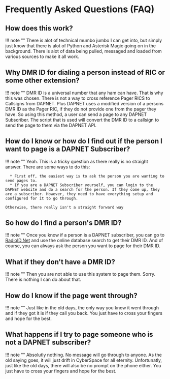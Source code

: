 # Frequently Asked Questions (FAQ)

## How does this work?

!!! note ""
    There is alot of technical mumbo jumbo I can get into, but simply just know that there is alot of Python and Asterisk Magic going on in the background. There is alot of data being pulled, messaged and loaded from various sources to make it all work.

## Why DMR ID for dialing a person instead of RIC or some other extension?

!!! note ""
    DMR ID is a universal number that any ham can have. That is why this was chosen. There is not a way to cross reference Pager RICS to Callsigns from DAPNET. Plus DAPNET uses a modified version of a persons DMR ID as the Pager RIC, if they do not provide one from the pager they have. So using this method, a user can send a page to any DAPNET Subscriber. The script that is used will convert the DMR ID to a callsign to send the page to them via the DAPNET API.

## How do I know or how do I find out if the person I want to page is a DAPNET Subscriber?

!!! note ""
    Yeah. This is a tricky question as there really is no straight answer. There are some ways to do this:

      * First off, the easiest way is to ask the person you are wanting to send pages to.
      * If you are a DAPNET Subscriber yourself, you can login to the DAPNET website and do a search for the person. If they come up, they are a subscriber. However, they need to have everything setup and configured for it to go through.

    Otherwise, there really isn't a straight forward way

## So how do I find a person's DMR ID?

!!! note ""
    Once you know if a person is a DAPNET subscriber, you can go to [RadioID.Net](https://radioid.net) and use the online database search to get their DMR ID. And of course, you can always ask the person you want to page for their DMR ID.

## What if they don't have a DMR ID?

!!! note ""
    Then you are not able to use this system to page them. Sorry. There is nothing I can do about that.

## How do I know if the page went through?

!!! note ""
    Just like in the old days, the only way you know it went through and if they got it is if they call you back. You just have to cross your fingers and hope for the best.

## What happens if I try to page someone who is not a DAPNET subscriber?

!!! note ""
    Absolutly nothing. No message will go through to anyone. As the old saying goes, it will just drift in CyberSpace for all eternity. Unfortunatly, just like the old days, there will also be no prompt on the phone either. You just have to cross your fingers and hope for the best.
